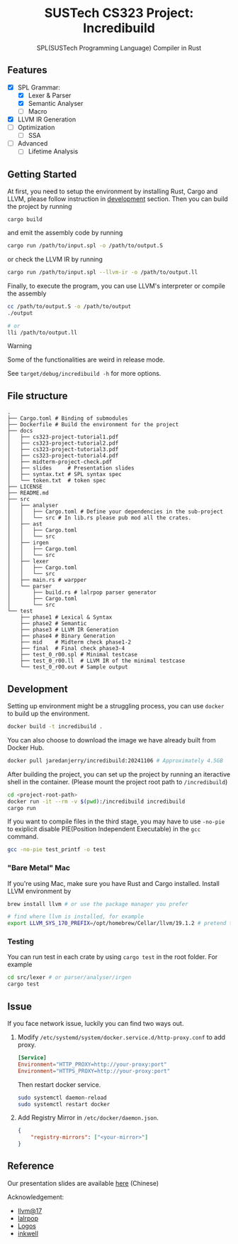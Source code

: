 <div align=center>

# SUSTech CS323 Project: Incredibuild

SPL(SUSTech Programming Language) Compiler in Rust

</div>


## Features

- [x] SPL Grammar:
    - [x] Lexer & Parser
    - [x] Semantic Analyser
    - [ ] Macro
- [x] LLVM IR Generation
- [ ] Optimization
    - [ ] SSA
- [ ] Advanced
    - [ ] Lifetime Analysis

## Getting Started

At first, you need to setup the environment by installing Rust, Cargo and LLVM, please follow instruction in [development](#development) section. 
Then you can build the project by running

```
cargo build
```

and emit the assembly code by running

```bash
cargo run /path/to/input.spl -o /path/to/output.S
```

or check the LLVM IR by running

```bash
cargo run /path/to/input.spl --llvm-ir -o /path/to/output.ll
```

Finally, to execute the program, you can use LLVM's interpreter or compile the assembly

```bash
cc /path/to/output.S -o /path/to/output
./output

# or
lli /path/to/output.ll
```

> [!WARNING]
> Some of the functionalities are weird in release mode.

See `target/debug/incredibuild -h` for more options.

## File structure

```
.
├── Cargo.toml # Binding of submodules
├── Dockerfile # Build the environment for the project
├── docs
│   ├── cs323-project-tutorial1.pdf
│   ├── cs323-project-tutorial2.pdf
│   ├── cs323-project-tutorial3.pdf
│   ├── cs323-project-tutorial4.pdf
│   ├── midterm-project-check.pdf
│   ├── slides     # Presentation slides
│   ├── syntax.txt # SPL syntax spec
│   └── token.txt  # token spec
├── LICENSE
├── README.md
├── src
│   ├── analyser
│   │   ├── Cargo.toml # Define your dependencies in the sub-project
│   │   └── src # In lib.rs please pub mod all the crates.
│   ├── ast
│   │   ├── Cargo.toml
│   │   └── src
│   ├── irgen
│   │   ├── Cargo.toml
│   │   └── src
│   ├── lexer
│   │   ├── Cargo.toml
│   │   └── src
│   ├── main.rs # warpper
│   └── parser
│       ├── build.rs # lalrpop parser generator
│       ├── Cargo.toml
│       └── src
└── test
    ├── phase1 # Lexical & Syntax
    ├── phase2 # Semantic
    ├── phase3 # LLVM IR Generation
    ├── phase4 # Binary Generation
    ├── mid    # Midterm check phase1-2
    ├── final  # Final check phase3-4
    ├── test_0_r00.spl # Minimal testcase
    ├── test_0_r00.ll  # LLVM IR of the minimal testcase
    └── test_0_r00.out # Sample output
```


## Development

Setting up environment might be a struggling process, you can use `docker` to build up the environment.

```bash
docker build -t incredibuild .
```

You can also choose to download the image we have already built from Docker Hub.

```bash
docker pull jaredanjerry/incredibuild:20241106 # Approximately 4.5GB
```

After building the project, you can set up the project by running an iteractive shell in the container. (Please mount the project root path to `/incredibuild`)

```bash
cd <project-root-path>
docker run -it --rm -v $(pwd):/incredibuild incredibuild
cargo run
```

If you want to compile files in the third stage, you may have to use `-no-pie` to exiplicit disable PIE(Position Independent Executable) in the `gcc` command.

```bash
gcc -no-pie test_printf -o test
```

### "Bare Metal" Mac

If you're using Mac, make sure you have Rust and Cargo installed. Install LLVM environment by

```bash
brew install llvm # or use the package manager you prefer

# find where llvm is installed, for example
export LLVM_SYS_170_PREFIX=/opt/homebrew/Cellar/llvm/19.1.2 # pretend to be LLVM@17 :)
```

### Testing

You can run test in each crate by using `cargo test` in the root folder. For example

```bash
cd src/lexer # or parser/analyser/irgen
cargo test
```

## Issue
If you face network issue, luckily you can find two ways out.

1. Modify `/etc/systemd/system/docker.service.d/http-proxy.conf` to add proxy.

    ```conf
    [Service]
    Environment="HTTP_PROXY=http://your-proxy:port"
    Environment="HTTPS_PROXY=http://your-proxy:port"
    ```

    Then restart docker service.

    ```bash
    sudo systemctl daemon-reload
    sudo systemctl restart docker
    ```

2. Add Registry Mirror in `/etc/docker/daemon.json`.

    ```json
    {
        "registry-mirrors": ["<your-mirror>"]
    }
    ```

## Reference

Our presentation slides are available [here](https://chanbengz.github.io/slides/compilers-demo) (Chinese)

Acknowledgement:
- [llvm@17](https://llvm.org/)
- [lalrpop](https://github.com/lalrpop/lalrpop)
- [Logos](https://github.com/maciejhirsz/logos)
- [inkwell](https://github.com/TheDan64/inkwell)
